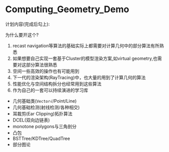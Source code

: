 # Computing_Geometry_Demo



计划内容(完成后勾上):  



为什么要开这个?

1. recast navigation等算法的基础实际上都需要对计算几何中的部分算法有所熟悉
2. 如果想要自己实现一套基于Cluster的模型渲染方案,如virtual geometry,也需要对这部分算法很熟悉  
3. 空间一些高效的操作也有可能用到
4. 下一代的渲染架构(RayTracing)中，也大量的用到了计算几何的算法
5. 性能优化与空间结构拆分也经常用到这些算法
6. 作为自己的一套可以持续演进的学习库



- 几何基础类(`Vector√`/Point/Line)
- 几何基础检测(射线检测/各种相交)
- 耳裁剪(Ear Clipping)拓扑算法
- DCEL(双向边链表)
- monotone polygons与三角剖分
- 凸包
- BSTTree/KDTree/QuadTree
- 部分图论